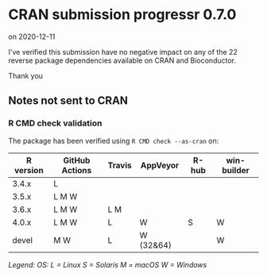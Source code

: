 # CRAN submission progressr 0.7.0

on 2020-12-11

I've verified this submission have no negative impact on any of the 22 reverse package dependencies available on CRAN and Bioconductor.

Thank you


## Notes not sent to CRAN

### R CMD check validation

The package has been verified using `R CMD check --as-cran` on:

| R version | GitHub Actions | Travis | AppVeyor  | R-hub    | win-builder |
| --------- | -------------- | ------ | --------- | -------- | ----------- |
| 3.4.x     | L              |        |           |          |             |
| 3.5.x     | L M W          |        |           |          |             |
| 3.6.x     | L M W          | L M    |           |          |             |
| 4.0.x     | L M W          | L      | W         |        S | W           |
| devel     |   M W          | L      | W (32&64) |          | W           |

*Legend: OS: L = Linux S = Solaris M = macOS W = Windows*
